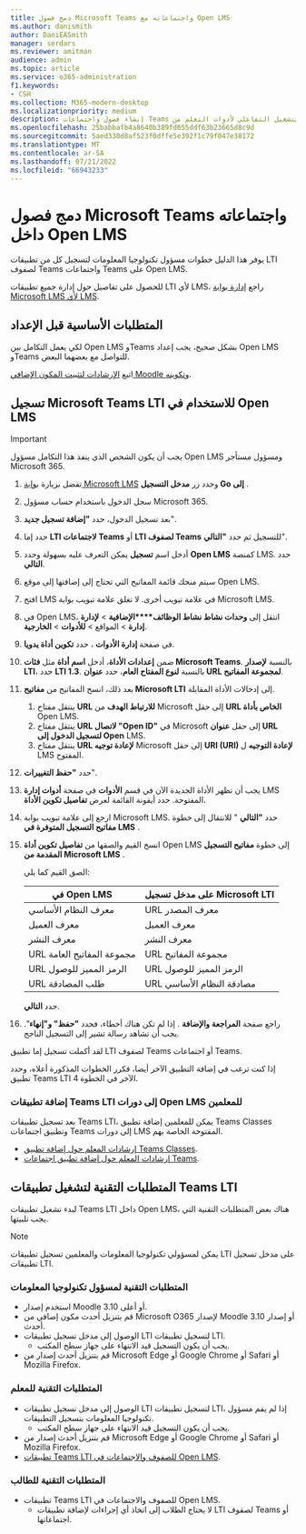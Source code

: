 ```yaml
---
title: دمج فصول Microsoft Teams واجتماعاته مع Open LMS
ms.author: danismith
author: DaniEASmith
manager: serdars
ms.reviewer: amitman
audience: admin
ms.topic: article
ms.service: o365-administration
f1.keywords:
- CSH
ms.collection: M365-modern-desktop
ms.localizationpriority: medium
description: إنشاء فصول واجتماعات Teams وإدارتها باستخدام إمكانية التشغيل التفاعلي لأدوات التعلم من Microsoft ل Open LMS.
ms.openlocfilehash: 25babbafb4a8640b389fd655ddf63b23665d8c9d
ms.sourcegitcommit: 5aed330d8af523f0dffe5e392f1c79f047e38172
ms.translationtype: MT
ms.contentlocale: ar-SA
ms.lasthandoff: 07/21/2022
ms.locfileid: "66943233"
---
```

# <a name="integrate-microsoft-teams-classes-and-meetings-within-open-lms"></a>دمج فصول Microsoft Teams واجتماعاته داخل Open LMS

يوفر هذا الدليل خطوات مسؤول تكنولوجيا المعلومات لتسجيل كل من تطبيقات LTI لصفوف Teams واجتماعات Teams على Open LMS.

للحصول على تفاصيل حول إدارة جميع تطبيقات LTI لأي LMS، راجع [إدارة بوابة Microsoft LMS لأي LMS](manage-microsoft-one-lti.md).

## <a name="prerequisites-before-set-up"></a>المتطلبات الأساسية قبل الإعداد

لكي يعمل التكامل بين Open LMS وTeams بشكل صحيح، يجب إعداد Open LMS وTeams للتواصل مع بعضهما البعض.

اتبع [الإرشادات لتثبيت المكون الإضافي Moodle وتكوينه](open-lms-plugin-configuration.md).

## <a name="register-microsoft-teams-lti-for-use-in-open-lms"></a>تسجيل Microsoft Teams LTI للاستخدام في Open LMS

> [!IMPORTANT]
> يجب أن يكون الشخص الذي ينفذ هذا التكامل مسؤول Open LMS ومسؤول مستأجر Microsoft 365.

1. تفضل بزيارة [بوابة Microsoft LMS](https://lti.microsoft.com/) وحدد زر **مدخل التسجيل Go إلى** .

2. سجل الدخول باستخدام حساب مسؤول Microsoft 365.

3. بعد تسجيل الدخول، حدد **"إضافة تسجيل جديد**".

4. حدد إما **LTI لاجتماعات Teams** أو **LTI لصفوف Teams** للتسجيل ثم حدد **"التالي**".

5. أدخل اسم **تسجيل** يمكن التعرف عليه بسهولة وحدد **Open LMS** كمنصة LMS. حدد **التالي**.

6. سيتم منحك قائمة المفاتيح التي تحتاج إلى إضافتها إلى موقع Open LMS.

7. افتح LMS في علامة تبويب أخرى. لا تغلق علامة تبويب بوابة Microsoft LMS.

8. في Open LMS، انتقل إلى **وحدات نشاط نشاط الوظائف****الإضافية** >  **لإدارة إدارة** >  المواقع  > **للأدوات** >  **الخارجية**.

9. في صفحة **إدارة الأدوات** ، حدد **تكوين أداة يدويا**.

10. ضمن **إعدادات الأداة**، أدخل **اسم أداة** مثل **فئات Microsoft Teams**. بالنسبة **لإصدار LTI**، حدد **LTI 1.3**. بالنسبة **لنوع المفتاح العام**، حدد **عنوان URL لمجموعة المفاتيح**.

11. بعد ذلك، انسخ المفاتيح من **مفاتيح Microsoft LTI** إلى إدخالات الأداة المقابلة.
    1. ينتقل مفتاح **URL للارتباط الهدف** من Microsoft إلى حقل **URL الخاص بأداة** Open LMS.
    1. ينتقل مفتاح **URL لاتصال "Open ID"** في Microsoft إلى حقل **عنوان URL لتسجيل الدخول إلى Open** LMS.
    1. ينتقل مفتاح **URL لإعادة توجيه** Microsoft إلى حقل **URI (URI) لإعادة التوجيه** ل LMS المفتوح.

12. حدد **"حفظ التغييرات**".

13. يجب أن تظهر الأداة الجديدة الآن في قسم **الأدوات** في صفحة **أدوات إدارة** LMS المفتوحة. حدد أيقونة القائمة لعرض **تفاصيل تكوين الأداة**.

14. ارجع إلى علامة تبويب بوابة Microsoft LMS. حدد **"التالي** " للانتقال إلى خطوة **مفاتيح التسجيل المتوفرة في LMS** .

15. انسخ القيم والصقها من **تفاصيل تكوين أداة** Open LMS إلى خطوة **مفاتيح التسجيل المقدمة من Microsoft LMS** .

    الصق القيم كما يلي:

    | في Open LMS | على مدخل تسجيل Microsoft LTI |
    | --------- | ------------------------------------ |
    | معرف النظام الأساسي | URL معرف المصدر |
    | معرف العميل | معرف العميل |
    | معرف النشر | معرف النشر |
    | URL مجموعة المفاتيح العامة | URL مجموعة المفاتيح |
    | URL الرمز المميز للوصول | URL الرمز المميز للوصول |
    | URL طلب المصادقة | URL مصادقة النظام الأساسي |

    حدد **التالي**.

16. راجع صفحة **المراجعة والإضافة** . إذا لم تكن هناك أخطاء، فحدد **"حفظ" و"إنهاء**". يجب أن تشاهد رسالة تشير إلى التسجيل الناجح.

لقد أكملت تسجيل إما تطبيق LTI لصفوف Teams أو اجتماعات Teams.

إذا كنت ترغب في إضافة التطبيق الآخر أيضا، فكرر الخطوات المذكورة أعلاه، وحدد تطبيق Teams LTI الآخر في الخطوة 4.

### <a name="add-teams-lti-apps-to-educators-open-lms-courses"></a>إضافة تطبيقات Teams LTI إلى دورات Open LMS للمعلمين

بعد تسجيل تطبيقات Teams LTI، يمكن للمعلمين إضافة تطبيق Teams Classes وتطبيق اجتماعات Teams إلى دورات LMS المفتوحة الخاصة بهم.

- [إرشادات المعلم حول إضافة تطبيق Teams Classes](https://support.microsoft.com/topic/use-microsoft-teams-classes-in-your-lms-ac6a1e34-32f7-45e6-b83e-094185a1e78a).
- [إرشادات المعلم حول إضافة تطبيق اجتماعات Teams](https://support.microsoft.com/topic/use-microsoft-teams-meetings-in-your-lms-11b6095d-f90b-42b9-ab77-4dcff2bb3b76).

## <a name="technical-requirements-to-launch-teams-lti-apps"></a>المتطلبات التقنية لتشغيل تطبيقات Teams LTI

لبدء تشغيل تطبيقات Teams LTI داخل Open LMS، هناك بعض المتطلبات التقنية التي يجب تلبيتها.

> [!NOTE]
> يمكن لمسؤولي تكنولوجيا المعلومات والمعلمين تسجيل تطبيقات LTI على مدخل تسجيل تطبيقات LTI.

### <a name="it-admin-technical-requirements"></a>المتطلبات التقنية لمسؤول تكنولوجيا المعلومات

- استخدم إصدار Moodle 3.10 أو أعلى.
- قم بتنزيل أحدث مكون إضافي من Microsoft O365 لإصدار Moodle 3.10 أو إصدار أحدث.
- الوصول إلى مدخل تسجيل تطبيقات LTI لتسجيل تطبيقات LTI.
  - يجب أن يكون التسجيل قيد الانتهاء على جهاز سطح المكتب.
- قم بتنزيل أحدث إصدار من Microsoft Edge أو Google Chrome أو Safari أو Mozilla Firefox.

### <a name="educator-technical-requirements"></a>المتطلبات التقنية للمعلم

- الوصول إلى مدخل تسجيل تطبيقات LTI لتسجيل تطبيقات LTI، إذا لم يقم مسؤول تكنولوجيا المعلومات بتسجيل التطبيقات.
  - يجب أن يكون التسجيل قيد الانتهاء على جهاز سطح المكتب.
- قم بتنزيل أحدث إصدار من Microsoft Edge أو Google Chrome أو Safari أو Mozilla Firefox.
- [تطبيقات Teams LTI للصفوف والاجتماعات في Open LMS](#add-teams-lti-apps-to-educators-open-lms-courses).

### <a name="student-technical-requirements"></a>المتطلبات التقنية للطالب

- تطبيقات Teams LTI للصفوف والاجتماعات في Open LMS.
  - لا يحتاج الطلاب إلى اتخاذ أي إجراءات لإضافة تطبيقات LTI لصفوف Teams أو اجتماعاتها.
